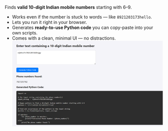  Finds **valid 10-digit Indian mobile numbers** starting with 6–9.
-  Works even if the number is stuck to words — like `8921203173hello`.
-  Lets you run it right in your browser.
-  Generates **ready-to-use Python code** you can copy-paste into your own scripts.
-  Comes with a clean, minimal UI — no distractions.
![App Screenshot](nlp1.png)
